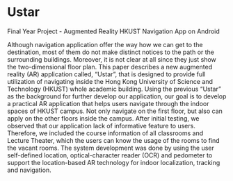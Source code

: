 # Ustar

Final Year Project - Augmented Reality HKUST Navigation App on Android

Although navigation application offer the way how we can get to the destination, most of them do not make distinct notices to the path or the surrounding buildings. Moreover, it is not clear at all since they just show the two-dimensional floor plan. This paper describes a new augmented reality (AR) application called, “Ustar”, that is designed to provide full utilization of navigating inside the Hong Kong University of Science and Technology (HKUST) whole academic building. Using the previous “Ustar” as the background for further develop our application, our goal is to develop a practical AR application that helps users navigate through the indoor spaces of HKUST campus. Not only navigate on the first floor, but also can apply on the other floors inside the campus. After initial testing, we observed that our application lack of informative feature to users. Therefore, we included the course information of all classrooms and Lecture Theater, which the users can know the usage of the rooms to find the vacant rooms. The system development was done by using the user self-defined location, optical-character reader (OCR) and pedometer to support the location-based AR technology for indoor localization, tracking and navigation.
